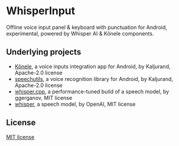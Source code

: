 # WhisperInput

Offline voice input panel & keyboard with punctuation for Android, experimental, powered by Whisper AI & Kõnele components.


## Underlying projects

* [Kõnele](https://github.com/Kaljurand/K6nele), a voice inputs integration app for Android, by Kaljurand, Apache-2.0 license
* [speechutils](https://github.com/Kaljurand/speechutils), a voice recognition library for Android, by Kaljurand, Apache-2.0 license
* [whisper.cpp](https://github.com/ggerganov/whisper.cpp), a performance-tuned build of a speech model, by ggerganov, MIT license
* [whisper](https://github.com/openai/whisper), a speech model, by OpenAI, MIT license


## License

[MIT license](LICENSE)
